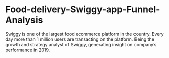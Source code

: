 # Food-delivery-Swiggy-app-Funnel-Analysis
Swiggy is one of the largest food ecommerce platform in the country. Every day more than 1 million users are transacting on the platform. Being the growth and strategy analyst of Swiggy, generating insight on company’s performance in 2019.
